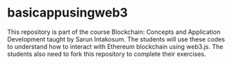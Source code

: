 # basicappusingweb3
This repository is part of the course Blockchain: Concepts and Application Development taught by Sarun Intakosum.
The students will use these codes to understand how to interact with Ethereum blockchain using web3.js.
The students also need to fork this repository to complete their exercises.
